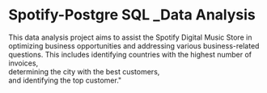 # Spotify-Postgre SQL _Data Analysis

This data analysis project aims to assist the Spotify Digital Music Store in 
optimizing business opportunities and addressing various business-related questions. This includes
identifying countries with the highest number of invoices, </br>
determining the city with the best customers, </br>
and identifying the top customer."
